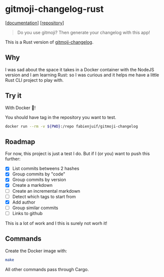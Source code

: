 # gitmoji-changelog-rust
[[documentation](https://docs.rs/crate/gitmoji-changelog)] [[repository](https://github.com/fabienjuif/gitmoji-changelog-rust)]

> Do you use gitmoji? Then generate your changelog with this app!

This is a Rust version of [gitmoji-changelog](https://github.com/frinyvonnick/gitmoji-changelog).

## Why
I was sad about the space it takes in a Docker container with the NodeJS version and I am learning Rust: so I was curious and it helps me have a little Rust CLI project to play with.

## Try it
With Docker 🐳!

You should have tag in the repository you want to test.
```sh
docker run --rm -v ${PWD}:/repo fabienjuif/gitmoji-changelog
```

## Roadmap
For now, this project is just a test I do.
But if I (or you) want to push this further:
 - [x] List commits betweens 2 hashes
 - [x] Group commits by "code"
 - [x] Group commits by version
 - [x] Create a markdown
 - [ ] Create an incremental markdown
 - [ ] Detect which tags to start from
 - [x] Add author
 - [ ] Group similar commits
 - [ ] Links to github

This is a lot of work and I this is surely not worh it!

## Commands
Create the Docker image with:
```sh
make
```

All other commands pass through Cargo.
